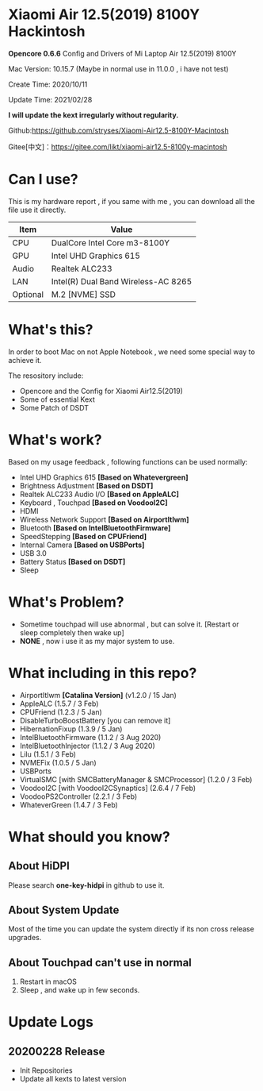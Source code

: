 # Xiaomi Air 12.5(2019) 8100Y Hackintosh
**Opencore 0.6.6** Config and Drivers of Mi Laptop Air 12.5(2019) 8100Y

Mac Version: 10.15.7 (Maybe in normal use in 11.0.0 , i have not test)

Create Time: 2020/10/11

Update Time: 2021/02/28

**I will update the kext irregularly without regularity.**

Github:https://github.com/stryses/Xiaomi-Air12.5-8100Y-Macintosh

Gitee[中文]：https://gitee.com/likt/xiaomi-air12.5-8100y-macintosh

# Can I use?

This is my hardware report , if you same with me , you can download all the file use it directly.

| Item     | Value                               |
| -------- | ----------------------------------- |
| CPU      | DualCore Intel Core m3-8100Y        |
| GPU      | Intel UHD Graphics 615              |
| Audio    | Realtek ALC233                      |
| LAN      | Intel(R) Dual Band Wireless-AC 8265 |
| Optional | M.2 [NVME] SSD                      |

# What's this?

In order to boot Mac on not Apple Notebook , we need some special way to achieve it.

The resository include:

- Opencore and the Config for Xiaomi Air12.5(2019)
- Some of essential Kext
- Some Patch of DSDT

# What's work?

Based on my usage feedback  ,  following functions can be used normally:

- Intel UHD Graphics 615  **[Based on Whatevergreen]**
- Brightness Adjustment  **[Based on DSDT]**
- Realtek ALC233 Audio I/O  **[Based on AppleALC]**
- Keyboard , Touchpad  **[Based on VoodooI2C]**
- HDMI
- Wireless Network Support  **[Based on AirportItlwm]**
- Bluetooth **[Based on IntelBluetoothFirmware]**
- SpeedStepping  **[Based on CPUFriend]**
- Internal Camera  **[Based on USBPorts]**
- USB 3.0
- Battery Status  **[Based on DSDT]**
- Sleep

# What's Problem?

- Sometime touchpad will use abnormal , but can solve it. [Restart or sleep completely then wake up]
- **NONE** , now i use it as my major system to use.

# What including in this repo?

- AirportItlwm **[Catalina Version]** (v1.2.0 / 15 Jan)
- AppleALC (1.5.7 / 3 Feb)
- CPUFriend (1.2.3 / 5 Jan)
- DisableTurboBoostBattery [you can remove it]
- HibernationFixup (1.3.9 / 5 Jan)
- IntelBluetoothFirmware (1.1.2 / 3 Aug 2020)
- IntelBluetoothInjector (1.1.2 / 3 Aug 2020)
- Lilu (1.5.1 / 3 Feb)
- NVMEFix (1.0.5 / 5 Jan)
- USBPorts
- VirtualSMC [with SMCBatteryManager & SMCProcessor] (1.2.0 / 3 Feb)
- VoodooI2C [with VoodooI2CSynaptics] (2.6.4 / 7 Feb)
- VoodooPS2Controller (2.2.1 / 3 Feb)
- WhateverGreen  (1.4.7 / 3 Feb)

# What should you know?

## About HiDPI

Please search **one-key-hidpi**  in github to use it.

## About System Update

Most of the time you can update the system directly if its non cross release upgrades.

## About Touchpad can't use in normal

1. Restart in macOS
2. Sleep , and wake up in few seconds.

# Update Logs

##  20200228 Release

- Init Repositories
- Update all kexts to latest version
